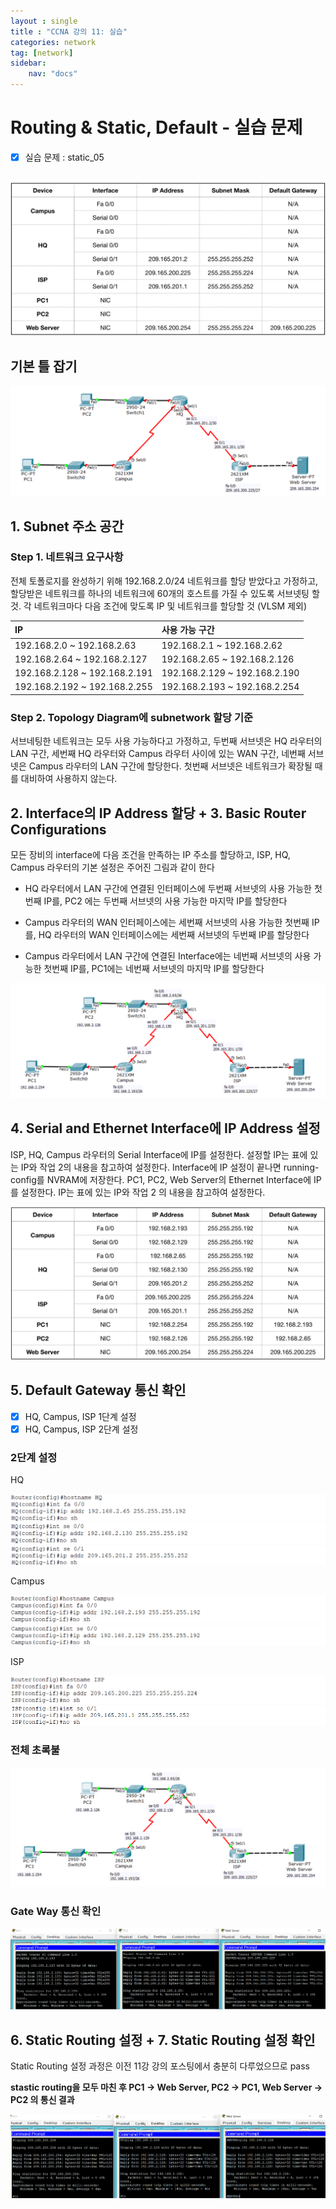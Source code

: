```yaml
---
layout : single
title : "CCNA 강의 11: 실습"
categories: network
tag: [network]
sidebar:
    nav: "docs"
---
```


# Routing & Static, Default - 실습 문제
-  [x] 실습 문제 : static_05

<br>

<img src = "/images/network/packet_1/1.jpg">

## 기본 틀 잡기

<img src = "/images/network/packet_1/1.png">

## 1. Subnet 주소 공간

### Step 1. 네트워크 요구사항

전체 토폴로지를 완성하기 위해 192.168.2.0/24 네트워크를 할당 받았다고 가정하고, 할당받은 네트워크를 하나의 네트워크에 60개의 호스트를 가질 수 있도록 서브넷팅 할 것. 각 네트워크마다 다음 조건에 맞도록 IP 및 네트워크를 할당할 것 (VLSM 제외)

|IP|사용 가능 구간|
|:---|:---|
|192.168.2.0 ~ 192.168.2.63|192.168.2.1 ~ 192.168.2.62|
|192.168.2.64 ~ 192.168.2.127|192.168.2.65 ~ 192.168.2.126|
|192.168.2.128 ~ 192.168.2.191|192.168.2.129 ~ 192.168.2.190|
|192.168.2.192 ~ 192.168.2.255|192.168.2.193 ~ 192.168.2.254|

### Step 2. Topology Diagram에 subnetwork 할당 기준

서브네팅한 네트워크는 모두 사용 가능하다고 가정하고, 두번째 서브넷은 HQ 라우터의 LAN 구간, 세번째 HQ 라우터와 Campus 라우터 사이에 있는 WAN 구간, 네번째 서브넷은 Campus 라우터의 LAN 구간에 할당한다. 첫번째 서브넷은 네트워크가 확장될 때를 대비하여 사용하지 않는다.

## 2. Interface의 IP Address 할당 + 3. Basic Router Configurations

모든 장비의 interface에 다음 조건을 만족하는 IP 주소를 할당하고, ISP, HQ, Campus 라우터의 기본 설정은 주어진 그림과 같이 한다

- HQ 라우터에서 LAN 구간에 연결된 인터페이스에 두번째 서브넷의 사용 가능한 첫번째 IP를, PC2 에는 두번째 서브넷의 사용 가능한 마지막 IP를 할당한다 

- Campus 라우터의 WAN 인터페이스에는 세번째 서브넷의 사용 가능한 첫번째 IP를, HQ 라우터의 WAN 인터페이스에는 세번째 서브넷의 두번째 IP를 할당한다

- Campus 라우터에서 LAN 구간에 연결된 Interface에는 네번째 서브넷의 사용 가능한 첫번째 IP를, PC1에는 네번째 서브넷의 마지막 IP를 할당한다

<img src = "/images/network/packet_1/2.png">

## 4. Serial and Ethernet Interface에 IP Address 설정

ISP, HQ, Campus 라우터의 Serial Interface에 IP를 설정한다. 설정할 IP는 표에 있는 IP와 작업 2의 내용을 참고하여 설정한다. Interface에 IP 설정이 끝나면 running-config를 NVRAM에 저장한다. PC1, PC2, Web Server의 Ethernet Interface에 IP를 설정한다. IP는 표에 있는 IP와 작업 2 의 내용을 참고하여 설정한다.

<img src = "/images/network/packet_1/2.jpg">

## 5. Default Gateway 통신 확인

-  [x] HQ, Campus, ISP 1단계 설정
-  [x] HQ, Campus, ISP 2단계 설정

### 2단계 설정

HQ

<img src = "/images/network/packet_1/3.png">

<img src = "/images/network/packet_1/8.png">

<img src = "/images/network/packet_1/8-1.png">

Campus

<img src = "/images/network/packet_1/4.png">

<img src = "/images/network/packet_1/9.png">

ISP

<img src = "/images/network/packet_1/5.png">

<img src = "/images/network/packet_1/10.png">

### 전체 초록불

<img src = "/images/network/packet_1/6.png">

### Gate Way 통신 확인

<img src = "/images/network/packet_1/7.png">

## 6. Static Routing 설정 + 7. Static Routing 설정 확인

Static Routing 설정 과정은 이전 11강 강의 포스팅에서 충분히 다루었으므로 pass <br>

**stastic routing을 모두 마친 후 PC1 -> Web Server, PC2 -> PC1, Web Server -> PC2 의 통신 결과**

<img src = "/images/network/packet_1/12.png">
